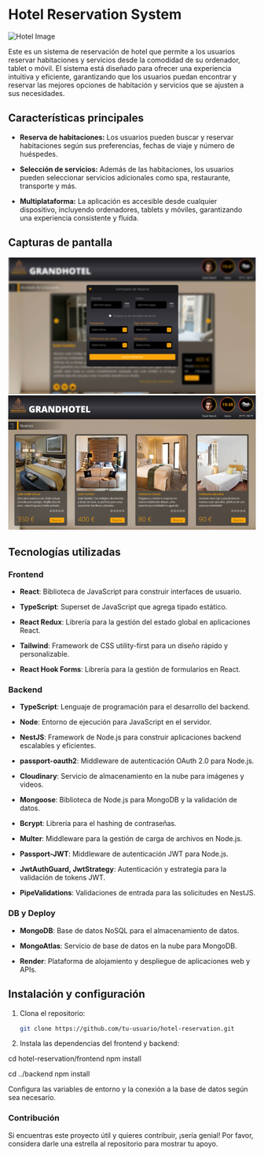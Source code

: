 # Hotel Reservation System

![Hotel Image](https://github.com/MarckWeb/hotel_reservas/blob/main/hotel_front/public/Imagen2.png)

Este es un sistema de reservación de hotel que permite a los usuarios reservar habitaciones y servicios desde la comodidad de su ordenador, tablet o móvil. El sistema está diseñado para ofrecer una experiencia intuitiva y eficiente, garantizando que los usuarios puedan encontrar y reservar las mejores opciones de habitación y servicios que se ajusten a sus necesidades.

## Características principales

- **Reserva de habitaciones:** Los usuarios pueden buscar y reservar habitaciones según sus preferencias, fechas de viaje y número de huéspedes.
  
- **Selección de servicios:** Además de las habitaciones, los usuarios pueden seleccionar servicios adicionales como spa, restaurante, transporte y más.
  
- **Multiplataforma:** La aplicación es accesible desde cualquier dispositivo, incluyendo ordenadores, tablets y móviles, garantizando una experiencia consistente y fluida.

## Capturas de pantalla

![Screenshot 1](https://github.com/MarckWeb/hotel_reservas/blob/main/hotel_front/public/Imagen4.png)
![Screenshot 2](https://github.com/MarckWeb/hotel_reservas/blob/main/hotel_front/public/Imagen5.png)

## Tecnologías utilizadas

### Frontend

- **React**: Biblioteca de JavaScript para construir interfaces de usuario.
  
- **TypeScript**: Superset de JavaScript que agrega tipado estático.
  
- **React Redux**: Librería para la gestión del estado global en aplicaciones React.
  
- **Tailwind**: Framework de CSS utility-first para un diseño rápido y personalizable.
  
- **React Hook Forms**: Librería para la gestión de formularios en React.

### Backend

- **TypeScript**: Lenguaje de programación para el desarrollo del backend.
  
- **Node**: Entorno de ejecución para JavaScript en el servidor.
  
- **NestJS**: Framework de Node.js para construir aplicaciones backend escalables y eficientes.
  
- **passport-oauth2**: Middleware de autenticación OAuth 2.0 para Node.js.
  
- **Cloudinary**: Servicio de almacenamiento en la nube para imágenes y videos.
  
- **Mongoose**: Biblioteca de Node.js para MongoDB y la validación de datos.
  
- **Bcrypt**: Librería para el hashing de contraseñas.
  
- **Multer**: Middleware para la gestión de carga de archivos en Node.js.
  
- **Passport-JWT**: Middleware de autenticación JWT para Node.js.
  
- **JwtAuthGuard, JwtStrategy**: Autenticación y estrategia para la validación de tokens JWT.
  
- **PipeValidations**: Validaciones de entrada para las solicitudes en NestJS.

### DB y Deploy

- **MongoDB**: Base de datos NoSQL para el almacenamiento de datos.
  
- **MongoAtlas**: Servicio de base de datos en la nube para MongoDB.
  
- **Render**: Plataforma de alojamiento y despliegue de aplicaciones web y APIs.

## Instalación y configuración

1. Clona el repositorio:
   ```bash
   git clone https://github.com/tu-usuario/hotel-reservation.git
2. Instala las dependencias del frontend y backend:

cd hotel-reservation/frontend
npm install

cd ../backend
npm install

Configura las variables de entorno y la conexión a la base de datos según sea necesario.
### Contribución
Si encuentras este proyecto útil y quieres contribuir, ¡sería genial! Por favor, considera darle una estrella al repositorio para mostrar tu apoyo.
